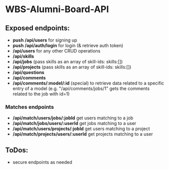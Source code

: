 # WBS-Alumni-Board-API

## Exposed endpoints:
- **push** **/api/users** for signing up
- **push** **/api/auth/login** for login (& retrieve auth token)
- **/api/users** for any other CRUD operations
- **/api/skills**
- **/api/jobs** (pass skills as an array of skill-ids: skills:[])
- **/api/projects** (pass skills as an array of skill-ids: skills:[])
- **/api/questions**
- **/api/comments**
- **/api/comments/:model/:id** (special) to retrieve data related to a specific entry of a model (e.g. "/api/comments/jobs/1" gets the comments related to the job with id=1)

### Matches endpoints
- **/api/match/users/jobs/:jobId** get users matching to a job
- **/api/match/jobs/users/:userId** get jobs matching to a user
- **/api/match/users/projects/:jobId** get users matching to a project
- **/api/match/projects/users/:userId** get projects matching to a user

## ToDos:
- secure endpoints as needed
